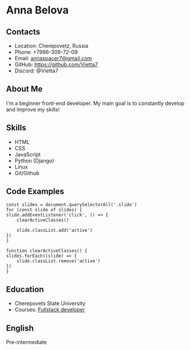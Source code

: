 # Anna Belova

## Contacts

- Location: Cherepovetz, Russia
- Phone: +7996-309-72-09
- Email: annaspacer7@gmail.com
- GitHub: https://github.com/Vietta7
- Discord: @Vietta7

## About Me
I'm a beginner front-end developer. My main goal is to constantly develop and improve my skills!

## Skills

- HTML
- CSS
- JavaScript
- Python (Django)
- Linux
- Git/Github

## Code Examples

    const slides = document.querySelectorAll('.slide')
    for (const slide of slides) {
    slide.addEventListener('click', () => {
        clearActiveClasses()
        
        slide.classList.add('active')
    })
    }

    function clearActiveClasses() {
    slides.forEach((slide) => {
        slide.classList.remove('active')
    })
    }

## Education

- Cherepovets State University
- Courses: [Fullstack developer](https://skillfactory.ru/python-fullstack-web-developer)

## English
Pre-intermediate
